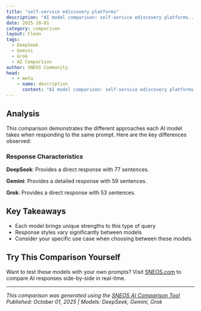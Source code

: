 ```yaml
---
title: "self-service ediscovery platforms"
description: "AI model comparison: self-service ediscovery platforms..."
date: 2025-10-01
category: comparison
layout: Clean
tags:
  - DeepSeek
  - Gemini
  - Grok
  - AI Comparison
author: SNEOS Community
head:
  - - meta
    - name: description
      content: "AI model comparison: self-service ediscovery platforms..."
---
```


<ChatComparison
  title="self-service ediscovery platforms"
  prompt="self-service ediscovery platforms"
  :responses='{"DeepSeek": "Of course. Here is a comprehensive overview of self-service eDiscovery platforms, covering what they are, their key features, benefits, challenges, and leading players in the market.\n\n### What are Self-Service eDiscovery Platforms?\n\nSelf-service eDiscovery platforms are cloud-based software solutions designed to empower legal, compliance, and IT teams\u2014not just specialized technicians\u2014to manage the electronic discovery (eDiscovery) process themselves. They streamline the process of collecting, processing, reviewing, and producing electronically stored information (ESI) for litigation, investigations, and regulatory requests.\n\nThe core idea is to **democratize eDiscovery**, moving it away from a complex, consultant-heavy model to a more agile, in-house controlled, and cost-effective one.\n\n---\n\n### Key Features and Capabilities\n\nA robust self-service platform will typically offer the following features in an intuitive, user-friendly interface:\n\n1. **Data Connectors \u0026 Collection:** Easy-to-use tools to collect data from common sources like:\n * **Microsoft 365** (Exchange Online, Teams, SharePoint, OneDrive)\n * **Google Workspace**\n * **Corporate File Shares** (Network Drives)\n * **Laptops \u0026 Desktops**\n * **Slack, Zoom,** and other collaboration tools.\n\n2. **Data Processing \u0026 Ingestion:** Automatically processes collected data to extract text and metadata, de-duplicate files (deduplication), and make it searchable. This step often includes file type conversion (e.g., turning a PDF into searchable text).\n\n3. **Powerful Analytics \u0026 Search:**\n * **Keyword Search:** Basic and Boolean searching.\n * **Conceptual Search \u0026 Clustering:** Groups documents by topic or concept, helping you find relevant information even without the right keywords.\n * **Technology-Assisted Review (TAR):** Uses machine learning to prioritize documents most likely to be relevant, dramatically speeding up the review process.\n * **Email Threading:** Identifies the most inclusive email in a thread, eliminating redundant reviews.\n * **Near-Duplicate Identification:** Finds documents that are nearly identical.\n\n4. **Document Review Interface:** A clean, web-based interface for reviewers to code documents (e.g., Responsive, Not Responsive, Privileged, Hot). This often includes features like batch assignments, reviewer productivity metrics, and easy tagging.\n\n5. **Production \u0026 Export:** Tools to securely export a final set of documents for the opposing party or a regulator, applying standard formatting (e.g., with Bates numbering, load files).\n\n6. **Project \u0026 User Management:** Allows administrators to create projects, invite team members, and assign specific roles and permissions (e.g., Reviewer, Admin).\n\n---\n\n### Major Benefits of Self-Service eDiscovery\n\n* **Cost Savings:** The most significant driver. You avoid high per-gigabyte processing fees and expensive consultant hourly rates from traditional eDiscovery vendors. Most self-service platforms use a predictable subscription or per-user pricing model.\n* **Speed \u0026 Agility:** Start a project in minutes, not days. There\u0027s no need to wait for a vendor to set up a database or process data. This is crucial for fast-moving internal investigations.\n* **Control \u0026 Transparency:** Your team maintains full control over the data and the process. You have direct visibility into every step, reducing reliance on external parties.\n* **Early Case Assessment (ECA):** Quickly analyze a data set to understand the facts, assess risk, and make better-informed legal strategy decisions early on.\n* **Scalability:** Cloud-based platforms can easily scale up or down to handle matters of any size, from a small HR investigation to a massive, multi-party litigation.\n\n---\n\n### Potential Challenges \u0026 Considerations\n\n* **Requires Internal Expertise:** Your team needs a basic understanding of eDiscovery principles, data privacy, and legal hold processes. The platform is a tool, not a replacement for legal knowledge.\n* **IT Resource Reliance:** While designed for legal, some coordination with IT is often still needed for data collection from certain sources.\n* **Security \u0026 Compliance:** You must vet the provider\u0027s security certifications (e.g., SOC 2, ISO 27001) and ensure their data handling complies with your industry\u0027s regulations (e.g., GDPR, HIPAA).\n* **Not a Panacea for Complex Matters:** For extremely large or complex cases with intricate legal arguments, the expertise of a seasoned eDiscovery consultant or service provider may still be necessary.\n\n---\n\n### Leading Self-Service eDiscovery Platforms\n\nThe market is competitive, but several key players are recognized leaders:\n\n1. **RelativityOne (via RelativityOne Collect \u0026 Short Message Conversion)**\n * **Profile:** The industry giant, now offering self-service data collection and processing tools directly within its RelativityOne cloud platform.\n * **Best For:** Organizations already invested in the Relativity ecosystem that want to bring early stages of the EDRM in-house.\n\n2. **Logikcull**\n * **Profile:** A pioneer in the \u0022instant eDiscovery\u0022 space. Known for its extreme ease of use and \u0022drag-and-drop\u0022 simplicity.\n * **Best For:** Law firms and corporate teams that prioritize speed and a minimal learning curve for standard matters.\n\n3. **Everlaw**\n * **Profile:** A modern, cloud-native platform praised for its intuitive user interface, powerful AI, and strong collaboration features.\n * **Best For:** Organizations looking for a best-in-class, user-friendly platform with advanced analytics and TAR capabilities.\n\n4. **DISCO (Edison Platform)**\n * **Profile:** A major player that has heavily invested in AI (its \u0022Carmel\u0022 AI assistant) and a seamless user experience from review to production.\n * **Best For:** Law firms and corporations that want a full-featured, AI-powered platform for the entire eDiscovery lifecycle.\n\n5. **ZDiscovery (by Zapproved)**\n * **Profile:** Focused on the corporate legal market, with a strong emphasis on legal hold management and integrating that process seamlessly with early case assessment and review.\n * **Best For:** Corporate legal departments looking for a unified platform to manage legal holds and subsequent eDiscovery.\n\n6. **GoldFynch**\n * **Profile:** A cost-effective and straightforward option, often favored by solo practitioners and small to mid-sized law firms.\n * **Best For:** Smaller firms or matters where budget is the primary concern and extreme feature depth is not required.\n\n### Who Should Use Them?\n\nSelf-service platforms are ideal for:\n* **In-House Corporate Legal \u0026 Compliance Teams:** For internal investigations, HR matters, and regulatory responses.\n* **Law Firms (of all sizes):** To reduce client costs, improve profitability on fixed-fee matters, and gain more control over case work.\n* **Government Agencies:** For handling FOIA requests and internal investigations.\n\n### Conclusion\n\nSelf-service eDiscovery is a transformative trend that puts powerful technology directly into the hands of legal professionals. By offering a combination of **cost control, speed, and autonomy**, these platforms are becoming an essential tool for any modern legal team looking to operate more efficiently and effectively. When selecting a platform, it\u0027s crucial to balance ease of use with the specific features and security your organization requires.", "Gemini": "Self-service eDiscovery platforms are changing the landscape of how legal teams and businesses manage and conduct electronic discovery. They offer a more accessible, affordable, and controlled way to handle the process, especially for smaller cases and internal investigations.\n\nHere\u0027s a breakdown of what you need to know:\n\n**What are Self-Service eDiscovery Platforms?**\n\nThese platforms empower users \u2013 typically lawyers, paralegals, legal assistants, or even internal investigators \u2013 to perform eDiscovery tasks themselves, without relying heavily on outside vendors or specialized eDiscovery professionals. They provide a user-friendly interface and a set of tools to:\n\n* **Identify and Collect Data:** Search and gather potentially relevant electronically stored information (ESI) from various sources, such as email servers, file shares, cloud storage, computers, mobile devices, and messaging apps.\n* **Process Data:** Prepare the collected data for review by deduplicating files, extracting text, converting file formats, and indexing the data for faster searching.\n* **Analyze Data:** Utilize features like keyword searching, concept searching, email threading, near-duplicate detection, and predictive coding (technology-assisted review or TAR) to identify key documents and reduce the amount of data that needs to be manually reviewed.\n* **Review Data:** Allow users to review documents, tag them for relevance, redact sensitive information, and prepare them for production.\n* **Produce Data:** Export the relevant documents in a format suitable for legal proceedings, including required metadata.\n\n**Key Features and Capabilities:**\n\n* **User-Friendly Interface:** Designed for intuitive navigation and ease of use, even for users without extensive eDiscovery experience. Often drag-and-drop functionality is included.\n* **Cloud-Based:** Many platforms are cloud-based, offering accessibility from anywhere with an internet connection, scalability, and reduced IT infrastructure costs.\n* **Automated Workflows:** Streamline eDiscovery processes through pre-defined workflows that guide users through each step.\n* **Advanced Search Capabilities:** Go beyond simple keyword searching to include features like boolean operators, proximity searching, fuzzy searching, and regular expressions.\n* **Analytics and Visualization:** Provide insights into the data through charts, graphs, and other visualizations to identify trends and patterns.\n* **Security and Compliance:** Offer robust security features to protect sensitive data and comply with legal and regulatory requirements.\n* **Role-Based Access Control:** Allow administrators to control user permissions and access to data.\n* **Affordable Pricing Models:** Often offer subscription-based pricing, which can be more cost-effective than traditional eDiscovery service models, especially for smaller cases.\n\n**Benefits of Self-Service eDiscovery:**\n\n* **Cost Savings:** Reduced reliance on external vendors can significantly lower eDiscovery expenses.\n* **Increased Control:** Legal teams have greater control over the entire eDiscovery process, from data collection to production.\n* **Faster Turnaround Times:** Eliminate the need to coordinate with external vendors, leading to quicker turnaround times.\n* **Improved Efficiency:** Automated workflows and advanced features streamline eDiscovery tasks, saving time and resources.\n* **Enhanced Security:** Keep sensitive data within the organization\u0027s control, reducing the risk of data breaches.\n* **Better Understanding of Data:** Direct involvement in the eDiscovery process allows legal teams to gain a deeper understanding of the relevant data.\n* **Scalability:** Cloud-based platforms can easily scale up or down to meet the needs of different cases.\n* **Early Case Assessment (ECA):** Facilitates a more efficient ECA process, allowing attorneys to quickly evaluate the strengths and weaknesses of a case early on.\n\n**Drawbacks of Self-Service eDiscovery:**\n\n* **Learning Curve:** Users need to invest time in learning how to use the platform effectively. Training and support are essential.\n* **Requires Technical Expertise:** While designed for ease of use, some level of technical expertise is still required to manage the platform and perform certain tasks. This includes a basic understanding of data storage, file types, and eDiscovery principles.\n* **Potential for Errors:** Lack of experience can lead to mistakes in data collection, processing, or review, which could have legal consequences.\n* **Limitations for Complex Cases:** Self-service platforms may not be suitable for extremely large or complex cases that require specialized expertise. They are generally better suited for smaller to mid-sized cases.\n* **Reliance on Vendor Support:** While empowering, you\u0027re still reliant on the vendor\u0027s support for troubleshooting technical issues.\n\n**Who Should Use Self-Service eDiscovery?**\n\n* **Small to Mid-Sized Law Firms:** These firms often lack the resources to outsource eDiscovery to expensive vendors.\n* **Corporate Legal Departments:** Large companies can use self-service platforms for internal investigations, compliance reviews, and smaller litigations.\n* **Government Agencies:** Agencies can use these platforms to manage eDiscovery for a variety of legal matters.\n* **Businesses of All Sizes:** Any organization that needs to manage ESI and comply with legal or regulatory requirements can benefit from self-service eDiscovery.\n\n**Examples of Self-Service eDiscovery Platforms:**\n\n* **Logikcull:** Known for its user-friendliness and focus on small to mid-sized cases.\n* **Disco:** A more comprehensive, but powerful platform.\n* **Everlaw:** Features a robust set of tools for data analysis and review.\n* **Nextpoint:** Offers a cloud-based platform with a focus on security and compliance.\n* **RelativityOne (though traditionally considered managed services, now offers self-service options):** A very powerful and widely used platform, but can be complex.\n* **Onna:** Centralizes information governance and eDiscovery across various applications.\n* **ZDiscovery:** A platform focused on affordability and ease of use.\n* **GoldFynch:** Caters to smaller law firms and solo practitioners.\n\n**Choosing the Right Platform:**\n\nWhen selecting a self-service eDiscovery platform, consider the following factors:\n\n* **Case Size and Complexity:** Choose a platform that can handle the volume and complexity of your data.\n* **User Friendliness:** Look for a platform with an intuitive interface and a shallow learning curve.\n* **Features and Functionality:** Ensure the platform offers the features you need, such as advanced search capabilities, analytics, and automated workflows.\n* **Security and Compliance:** Choose a platform with robust security features and compliance certifications.\n* **Pricing Model:** Compare pricing models to find one that fits your budget.\n* **Customer Support:** Make sure the vendor offers adequate customer support and training.\n* **Integration:** Does the platform integrate with your existing systems and tools?\n* **Scalability:** Can the platform scale to meet your future needs?\n\n**Conclusion:**\n\nSelf-service eDiscovery platforms are a valuable tool for legal teams and businesses that want to manage their eDiscovery process more efficiently and cost-effectively. While they require some initial investment in training and setup, the long-term benefits can be significant, especially for organizations that handle a moderate volume of legal matters. However, it\u0027s essential to carefully evaluate your needs and choose a platform that is the right fit for your organization. Consider consulting with an eDiscovery consultant if you need help evaluating options.\n", "Grok": "Self-service eDiscovery (Electronic Discovery) platforms are software tools or solutions that enable organizations, legal teams, and individuals to manage the process of identifying, collecting, reviewing, and producing electronically stored information (ESI) for legal matters, compliance, or investigations without requiring extensive technical expertise or external assistance. These platforms are designed to streamline workflows, reduce costs, and empower non-technical users to handle eDiscovery tasks efficiently.\n\n### Key Features of Self-Service eDiscovery Platforms\n1. **User-Friendly Interface**: Intuitive dashboards and workflows that allow users with minimal technical or legal expertise to navigate the eDiscovery process.\n2. **Data Collection and Ingestion**: Tools to upload, process, and index data from various sources such as emails, documents, cloud storage, and social media.\n3. **Search and Filtering**: Advanced search capabilities, including keyword searches, Boolean searches, and metadata filtering, to identify relevant information.\n4. **Review and Analysis**: Features like tagging, redaction, and document categorization to assist in reviewing data for relevance or privilege.\n5. **Data Preservation**: Options to preserve data to ensure compliance with legal hold requirements.\n6. **Export and Production**: Ability to export data in standard formats (e.g., PST, PDF) for sharing with opposing counsel or regulatory bodies.\n7. **Cloud-Based Accessibility**: Many platforms are hosted in the cloud, enabling remote access and collaboration across teams.\n8. **Cost Predictability**: Often offered on a subscription or pay-per-use basis, making costs more predictable compared to traditional eDiscovery services.\n9. **Compliance and Security**: Built-in features to ensure adherence to data privacy regulations (e.g., GDPR, HIPAA) and secure handling of sensitive information.\n\n### Benefits of Self-Service eDiscovery Platforms\n- **Cost Efficiency**: Reduces the need for expensive external vendors or specialized IT teams by enabling in-house management of eDiscovery.\n- **Speed**: Accelerates the process of identifying and reviewing relevant data through automation and simplified workflows.\n- **Control**: Gives organizations greater control over their data and legal processes.\n- **Scalability**: Suitable for small cases as well as large-scale litigation or investigations.\n- **Reduced Risk**: Minimizes the risk of human error through automated processes and compliance features.\n\n### Popular Self-Service eDiscovery Platforms\n1. **RelativityOne**: A cloud-based eDiscovery platform with self-service options for data processing, review, and analytics.\n2. **Everlaw**: Known for its user-friendly interface, collaborative features, and AI-driven document review.\n3. **Logikcull**: A cloud-based solution designed for small- to medium-sized cases with drag-and-drop functionality and automated workflows.\n4. **Disco**: Offers intuitive tools for legal teams to handle eDiscovery in-house with minimal training.\n5. **Casepoint**: A platform combining eDiscovery, data analytics, and AI to support self-service capabilities.\n6. **ZyLAB ONE**: Focuses on automation and compliance for in-house legal teams managing eDiscovery tasks.\n\n### Use Cases\n- **Litigation Support**: Assisting legal teams in preparing for lawsuits by identifying relevant documents.\n- **Internal Investigations**: Supporting HR or compliance teams in investigating workplace misconduct or policy violations.\n- **Regulatory Compliance**: Helping organizations respond to audits or regulatory requests for information.\n- **Data Breach Response**: Facilitating the identification and review of data involved in a security incident.\n\n### Challenges to Consider\n- **Learning Curve**: While designed to be user-friendly, some platforms may still require initial training or familiarity with eDiscovery concepts.\n- **Data Volume Limitations**: Self-service tools may not always scale well for extremely large or complex datasets.\n- **Legal Expertise**: Non-legal users may struggle with identifying privileged or irrelevant information without guidance.\n- **Security Concerns**: Ensuring the platform complies with data protection laws and maintains robust cybersecurity is critical.\n\n### Conclusion\nSelf-service eDiscovery platforms are transforming how organizations handle legal and compliance challenges by making the process more accessible and cost-effective. They are ideal for small- to medium-sized cases or organizations with recurring eDiscovery needs. However, for highly complex or high-stakes matters, combining self-service tools with expert consultation may be necessary to ensure accuracy and compliance. If you\u0027re considering adopting a platform, evaluate your organization\u0027s specific needs, case volume, budget, and internal expertise before making a selection."}' 
  published-date="21:30"
/>

## Analysis

This comparison demonstrates the different approaches each AI model takes when responding to the same prompt. Here are the key differences observed:

### Response Characteristics

**DeepSeek**: Provides a direct response with 77 sentences. 

**Gemini**: Provides a detailed response with 59 sentences. 

**Grok**: Provides a direct response with 53 sentences. 

## Key Takeaways

- Each model brings unique strengths to this type of query
- Response styles vary significantly between models
- Consider your specific use case when choosing between these models

## Try This Comparison Yourself

Want to test these models with your own prompts? Visit [SNEOS.com](https://sneos.com) to compare AI responses side-by-side in real-time.

---

*This comparison was generated using the [SNEOS AI Comparison Tool](https://sneos.com)*
*Published: October 01, 2025 | Models: DeepSeek, Gemini, Grok*
